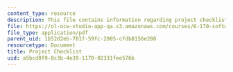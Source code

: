 ```yaml
---
content_type: resource
description: This file contains information regarding project checklist.
file: https://ol-ocw-studio-app-qa.s3.amazonaws.com/courses/6-170-software-studio-spring-2013/a5bcd8f98c3b4e39117002331fee576b_MIT6_170S13_proj-chklst.pdf
file_type: application/pdf
parent_uid: 1b52d2eb-781f-59fc-2005-cfdb8156e288
resourcetype: Document
title: Project Checklist
uid: a5bcd8f9-8c3b-4e39-1170-02331fee576b
---
```

